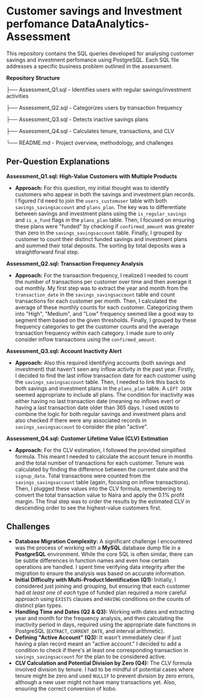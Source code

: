 # Customer savings and Investment perfomance DataAnalytics-Assessment

This repository contains the SQL queries developed for analysing customer savings and investment perfomance using PostgreSQL. Each SQL file addresses a specific business problem outlined in the assessment.

**Repository Structure**

├── Assessment_Q1.sql       - Identifies users with regular savings/investment activities

├── Assessment_Q2.sql       - Categorizes users by transaction frequency

├── Assessment_Q3.sql       - Detects inactive savings plans

├── Assessment_Q4.sql       - Calculates tenure, transactions, and CLV

└── README.md               - Project overview, methodology, and challenges

## Per-Question Explanations

**Assessment_Q1.sql: High-Value Customers with Multiple Products**

* **Approach:** For this question, my initial thought was to identify customers who appear in both the savings and investment plan records. I figured I'd need to join the `users_customuser` table with both `savings_savingsaccount` and `plans_plan`. The key was to differentiate between savings and investment plans using the `is_regular_savings` and `is_a_fund` flags in the `plans_plan` table. Then, I focused on ensuring these plans were "funded" by checking if `confirmed_amount` was greater than zero in the `savings_savingsaccount` table. Finally, I grouped by customer to count their distinct funded savings and investment plans and summed their total deposits. The sorting by total deposits was a straightforward final step.

**Assessment_Q2.sql: Transaction Frequency Analysis**

* **Approach:** For the transaction frequency, I realized I needed to count the number of transactions per customer over time and then average it out monthly. My first step was to extract the year and month from the `transaction_date` in the `savings_savingsaccount` table and count transactions for each customer per month. Then, I calculated the average of these monthly counts for each customer. Categorizing them into "High", "Medium", and "Low" frequency seemed like a good way to segment them based on the given thresholds. Finally, I grouped by these frequency categories to get the customer counts and the average transaction frequency within each category. I made sure to only consider inflow transactions using the `confirmed_amount`.

**Assessment_Q3.sql: Account Inactivity Alert**

* **Approach:** Also this required identifying accounts (both savings and investment) that haven't seen any inflow activity in the past year. Firstly, I decided to find the last inflow transaction date for each customer using the `savings_savingsaccount` table. Then, I needed to link this back to both savings and investment plans in the `plans_plan` table. A `LEFT JOIN` seemed appropriate to include all plans. The condition for inactivity was either having no last transaction date (meaning no inflows ever) or having a last transaction date older than 365 days. I used `UNION` to combine the logic for both regular savings and investment plans and also checked if there were any associated records in `savings_savingsaccount` to consider the plan "active".

**Assessment_Q4.sql: Customer Lifetime Value (CLV) Estimation**

* **Approach:** For the CLV estimation, I followed the provided simplified formula. This meant I needed to calculate the account tenure in months and the total number of transactions for each customer. Tenure was calculated by finding the difference between the current date and the `signup_date`. Total transactions were counted from the `savings_savingsaccount` table (again, focusing on inflow transactions). Then, I plugged these values into the CLV formula, remembering to convert the total transaction value to Naira and apply the 0.1% profit margin. The final step was to order the results by the estimated CLV in descending order to see the highest-value customers first.

## Challenges

* **Database Migration Complexity:** A significant challenge I encountered was the process of working with a **MySQL** database dump file in a **PostgreSQL** environment. While the core SQL is often similar, there can be subtle differences in function names and even how certain operations are handled. I spent time verifying data integrity after the migration to ensure the analysis was based on accurate information.
* **Initial Difficulty with Multi-Product Identification (Q1):** Initially, I considered just joining and grouping, but ensuring that each customer had *at least one* of *each* type of funded plan required a more careful approach using `EXISTS` clauses and `HAVING` conditions on the counts of distinct plan types.
* **Handling Time and Dates (Q2 & Q3):** Working with dates and extracting year and month for the frequency analysis, and then calculating the inactivity period in days, required using the appropriate date functions in PostgreSQL (`EXTRACT`, `CURRENT_DATE`, and interval arithmetic). 
* **Defining "Active Account" (Q3):** It wasn't immediately clear if just having a plan record meant an "active account." I decided to add a condition to check if there's at least one corresponding transaction in `savings_savingsaccount` for the plan to be considered active.
* **CLV Calculation and Potential Division by Zero (Q4):** The CLV formula involved division by tenure. I had to be mindful of potential cases where tenure might be zero and used `NULLIF` to prevent division by zero errors, although a new user might not have many transactions yet. Also, ensuring the correct conversion of kobo.
